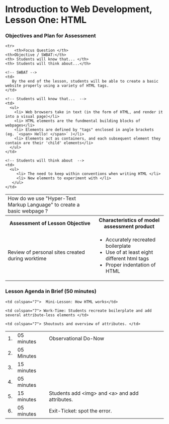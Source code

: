 # Introduction to Web Development, Lesson One: HTML

### Objectives and Plan for Assessment

<table>

  <!-- Head -->
	<tr>
		<th>Focus Question </th>
   	<th>Objective / SWBAT:</th>
   	<th> Students will know that... </th>
   	<th> Students will think about...</th>
  </tr>

  <!-- Second Row  -->

  <tr>
		<!-- Focus Question -->
	  <td valign="top">
      	How do we use "Hyper-Text Markup Language" to create a basic webpage ?
    </td>

    <!-- SWBAT -->
    <td>
       By the end of the lesson, students will be able to create a basic website properly using a variety of HTML tags.
    </td>

    <!-- Students will know that...  -->
    <td>
      <ul>
        <li> Web browsers take in text (in the form of HTML, and render it into a visual page)</li>
        <li> HTML elements are the fundmental building blocks of webpages</li>
        <li> Elements are defined by "tags" enclosed in angle brackets (eg. `<span> Hello! </span>` )</li>
        <li> Elements act as containers, and each subsequent element they contain are their 'child' elements</li>  
      </ul>
    </td>

    <!-- Students will think about  -->
    <td>
      <ul>
      	 <li> The need to keep within conventions when writing HTML </li>
         <li> New elements to experiment with </li>
       </ul>
    </td>
  </tr>

  <!-- assessment headings -->

  <tr>
    <th colspan="2">
      Assessment of Lesson Objective
    </th>
    <th colspan="2">
      Characteristics of model assessment product
    </th>
  </tr>

  <!-- assessment details  -->
  <td colspan="2">
  	Review of personal sites created during worktime
  </td>

  <td colspan="2">
    <ul>
      <li> Accurately recreated boilerplate </li>
      <li> Use of at least eight different html tags</li>
      <li> Proper indentation of HTML </li>
    </ul>
  </td>
</table>

### Lesson Agenda in Brief (50 minutes)
<table>
  <tr>
    <td> 1. </td>
    <td> 05 minutes </td>
    <td colspan="7"> Observational Do-Now</td>
  </tr>
  <tr>
    <td> 2. </td>
    <td> 05 Minutes </td>

    <td colspan="7">  Mini-Lesson: How HTML works</td>
  </tr>

  <tr>
    <td> 3. </td>
    <td> 15 minutes </td>

    <td colspan="7"> Work-Time: Students recreate boilerplate and add several attribute-less elements </td>
  </tr>

  <tr>
    <td> 4. </td>
    <td> 05 minutes </td>

    <td colspan="7"> Shoutouts and overview of attributes. </td>
  </tr>

  <tr>
    <td> 5. </td>
    <td> 15 minutes </td>
    <td colspan="7"> Students add &lt;img&gt; and &lt;a&gt; and add attributes. </td>
  </tr>

  <tr>
    <td> 6. </td>
    <td> 05 minutes </td>
    <td colspan="7"> Exit-Ticket: spot the error. </td>
  </tr>


</table>
